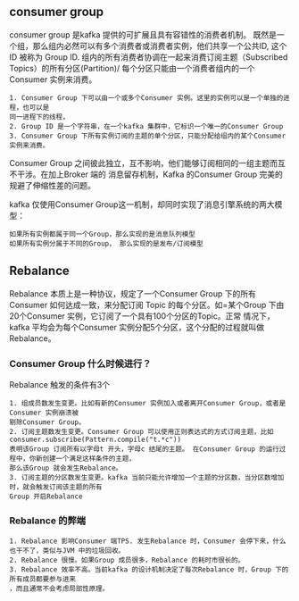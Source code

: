 ## consumer group
consumer group 是kafka 提供的可扩展且具有容错性的消费者机制。
既然是一个组，那么组内必然可以有多个消费者或消费者实例，他们共享一个公共ID, 这个ID 被称为
Group ID. 组内的所有消费者协调在一起来消费订阅主题（Subscribed Topics）的所有分区(Partition)/
每个分区只能由一个消费者组内的一个Consumer 实例来消费。
    
    1. Consumer Group 下可以由一个或多个Consumer 实例。这里的实例可以是一个单独的进程，也可以是
    同一进程下的线程，
    2. Group ID 是一个字符串，在一个kafka 集群中，它标识一个唯一的Consumer Group
    3. Consumer Group 下所有实例订阅的主题的单个分区，只能分配给组内的某个Consumer 实例来消费。

Consumer Group 之间彼此独立，互不影响，他们能够订阅相同的一组主题而互不干涉。在加上Broker 端的
消息留存机制，Kafka 的Consumer Group 完美的规避了伸缩性差的问题。

kafka 仅使用Consumer Group这一机制，却同时实现了消息引擎系统的两大模型： 
    
    如果所有实例都属于同一个Group，那么实现的是消息队列模型
    如果所有实例分属于不同的Group， 那么实现的是发布/订阅模型
    
## Rebalance
Rebalance 本质上是一种协议，规定了一个Consumer Group 下的所有Consumer 如何达成一致，来分配订阅
Topic 的每个分区。如=某个Group 下由20个Consumer 实例，它订阅了一个具有100个分区的Topic。正常
情况下，kafka 平均会为每个Consumer 实例分配5个分区，这个分配的过程就叫做Rebalance。
### Consumer Group 什么时候进行？
Rebalance 触发的条件有3个
    
    1. 组成员数发生变更。比如有新的Consumer 实例加入或者离开Consumer Group，或者是Consumer 实例崩溃被
    剔除Consumer Group。
    2. 订阅主题数发生变更。Consumer Group 可以使用正则表达式的方式订阅主题，比如consumer.subscribe(Pattern.compile("t.*c"))
    表明该Group 订阅所有以字母t 开头，字母c 结尾的主题。 在Consumer Group 的运行过程中，你新创建一个满足这样条件的主题，
    那么该Group 就会发生Rebalance。
    3. 订阅主题的分区数发生变更。kafka 当前只能允许增加一个主题的分区数，当分区数增加时，就会触发订阅该主题的所有
    Group 开启Rebalance
### Rebalance 的弊端

    1. Rebalance 影响Consumer 端TPS. 发生Rebalance 时，Consumer 会停下来，什么也干不了，类似与JVM 中的垃圾回收。
    2. Rebalance 很慢。如果Group 成员很多，Rebalance 的耗时市很长的。
    3. Rebalance 效率不高。当前kafka 的设计机制决定了每次Rebalance 时，Group 下的所有成员都要参与进来
    ，而且通常不会考虑局部性原理。

    

